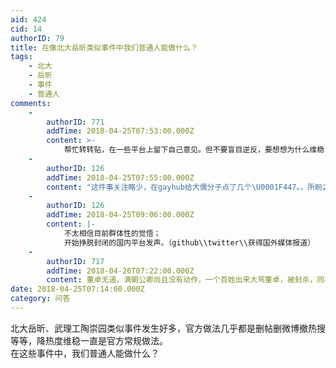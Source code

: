 ```yaml
---
aid: 424
cid: 14
authorID: 79
title: 在像北大岳昕类似事件中我们普通人能做什么？
tags:
    - 北大
    - 岳昕
    - 事件
    - 普通人
comments:
    -
        authorID: 771
        addTime: 2018-04-25T07:53:00.000Z
        content: >-
            帮忙转转贴，在一些平台上留下自己意见。但不要盲目逆反，要想想为什么维稳，其实也和公民诉求演变成网络骂战甚至分裂思想有关。冷静理性！与诸君共勉
    -
        authorID: 126
        addTime: 2018-04-25T07:55:00.000Z
        content: "这件事关注略少，在gayhub给犬儒分子点了几个\U0001F447。。所盼之人或许最终令人失望，舆论或许最终开始自我受限、自我束缚，我没有过多的期望。现在学生的诉求也无法更进一步，有可能得到“恩典”，世界又变得风平浪静。。。现在发声，也是一个契机，每次添加一根稻草。"
    -
        authorID: 126
        addTime: 2018-04-25T09:06:00.000Z
        content: |-
            不太相信目前群体性的觉悟；  
            开始挣脱封闭的国内平台发声。（github\\twitter\\获得国外媒体报道）
    -
        authorID: 717
        addTime: 2018-04-26T07:22:00.000Z
        content: 董卓无道，满朝公卿尚且没有动作，一个百姓出来大骂董卓，被封杀，同样作为百姓，你能做的只有跑....
date: 2018-04-25T07:14:00.000Z
category: 问答
---
```


北大岳昕、武理工陶崇园类似事件发生好多，官方做法几乎都是删帖删微博撤热搜等等，降热度维稳一直是官方常规做法。  
在这些事件中，我们普通人能做什么？
